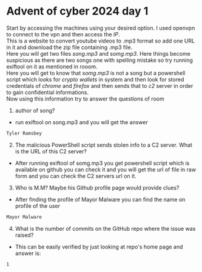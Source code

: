 # Advent of cyber 2024 day 1
Start by accessing the machines using your desired option. I used openvpn to connect to the vpn and then access the *IP*. <br>
This is a website to convert youtube videos to .mp3 format so add one URL in it and download the zip file containing .mp3 file. <br>
Here you will get two files *song.mp3* and *somg.mp3*. Here things become suspicious as there are two songs one with spelling mistake so try running exiftool on it as mentioned in rooom.<br>
Here you will get to know that *somg.mp3* is not a song but a powershell script which looks for *crypto wallets* in system and then look for stored credentials of *chrome* and *firefox* and then sends that to *c2* server in order to gain confidential informations.<br>
Now using this information try to answer the questions of room 

1. author of song?<br>
- run exiftool on song.mp3 and you will get the answer 
```bash
Tyler Ramsbey
```
2. The malicious PowerShell script sends stolen info to a C2 server. What is the URL of this C2 server? <br>
- After running exiftool of somg.mp3 you get powershell script which is available on github you can check it and you will get the url of file in raw form and you can check the C2 servers url on it. <br> 

3. Who is M.M? Maybe his Github profile page would provide clues? <br>
- After finding the profile of Mayor Malware you can find the name on profile of the user 
```bash
Mayor Malware
```
4. What is the number of commits on the GitHub repo where the issue was raised?<br>
- This can be easily verified by just looking at repo's home page and answer is: <br>
```
1
```

